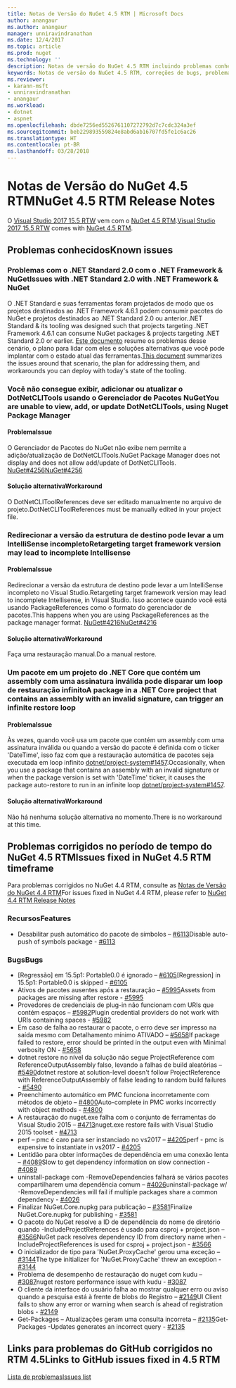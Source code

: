 ```yaml
---
title: Notas de Versão do NuGet 4.5 RTM | Microsoft Docs
author: anangaur
ms.author: anangaur
manager: unniravindranathan
ms.date: 12/4/2017
ms.topic: article
ms.prod: nuget
ms.technology: ''
description: Notas de versão do NuGet 4.5 RTM incluindo problemas conhecidos, correções de bugs, recursos adicionados e DCRs.
keywords: Notas de versão do NuGet 4.5 RTM, correções de bugs, problemas conhecidos, recursos adicionados, DCRs
ms.reviewer:
- karann-msft
- unniravindranathan
- anangaur
ms.workload:
- dotnet
- aspnet
ms.openlocfilehash: dbde7256ed5526761107272792d7c7cdc324a3ef
ms.sourcegitcommit: beb229893559824e8abd6ab16707fd5fe1c6ac26
ms.translationtype: HT
ms.contentlocale: pt-BR
ms.lasthandoff: 03/28/2018
---
```

# <a name="nuget-45-rtm-release-notes"></a><span data-ttu-id="99372-104">Notas de Versão do NuGet 4.5 RTM</span><span class="sxs-lookup"><span data-stu-id="99372-104">NuGet 4.5 RTM Release Notes</span></span>

<span data-ttu-id="99372-105">O [Visual Studio 2017 15.5 RTW](https://www.visualstudio.com/news/releasenotes/vs2017-relnotes) vem com o [NuGet 4.5 RTM](https://dist.nuget.org/win-x86-commandline/v4.5.0/nuget.exe).</span><span class="sxs-lookup"><span data-stu-id="99372-105">[Visual Studio 2017 15.5 RTW](https://www.visualstudio.com/news/releasenotes/vs2017-relnotes) comes with [NuGet 4.5 RTM](https://dist.nuget.org/win-x86-commandline/v4.5.0/nuget.exe).</span></span>

## <a name="known-issues"></a><span data-ttu-id="99372-106">Problemas conhecidos</span><span class="sxs-lookup"><span data-stu-id="99372-106">Known issues</span></span>

### <a name="issues-with-net-standard-20-with-net-framework--nuget"></a><span data-ttu-id="99372-107">Problemas com o .NET Standard 2.0 com o .NET Framework & NuGet</span><span class="sxs-lookup"><span data-stu-id="99372-107">Issues with .NET Standard 2.0 with .NET Framework & NuGet</span></span> 

<span data-ttu-id="99372-108">O .NET Standard e suas ferramentas foram projetados de modo que os projetos destinados ao .NET Framework 4.6.1 podem consumir pacotes do NuGet e projetos destinados ao .NET Standard 2.0 ou anterior.</span><span class="sxs-lookup"><span data-stu-id="99372-108">.NET Standard & its tooling was designed such that projects targeting .NET Framework 4.6.1 can consume NuGet packages & projects targeting .NET Standard 2.0 or earlier.</span></span> <span data-ttu-id="99372-109">[Este documento](https://github.com/dotnet/standard/issues/481) resume os problemas desse cenário, o plano para lidar com eles e soluções alternativas que você pode implantar com o estado atual das ferramentas.</span><span class="sxs-lookup"><span data-stu-id="99372-109">[This document](https://github.com/dotnet/standard/issues/481) summarizes the issues around that scenario, the plan for addressing them, and workarounds you can deploy with today's state of the tooling.</span></span>

### <a name="you-are-unable-to-view-add-or-update-dotnetclitools-using-nuget-package-manager"></a><span data-ttu-id="99372-110">Você não consegue exibir, adicionar ou atualizar o DotNetCLITools usando o Gerenciador de Pacotes NuGet</span><span class="sxs-lookup"><span data-stu-id="99372-110">You are unable to view, add, or update DotNetCLITools, using Nuget Package Manager</span></span>

#### <a name="issue"></a><span data-ttu-id="99372-111">Problema</span><span class="sxs-lookup"><span data-stu-id="99372-111">Issue</span></span>

<span data-ttu-id="99372-112">O Gerenciador de Pacotes do NuGet não exibe nem permite a adição/atualização de DotNetCLITools.</span><span class="sxs-lookup"><span data-stu-id="99372-112">NuGet Package Manager does not display and does not allow add/update of DotNetCLITools.</span></span> [<span data-ttu-id="99372-113">NuGet#4256</span><span class="sxs-lookup"><span data-stu-id="99372-113">NuGet#4256</span></span>](https://github.com/NuGet/Home/issues/4256)

#### <a name="workaround"></a><span data-ttu-id="99372-114">Solução alternativa</span><span class="sxs-lookup"><span data-stu-id="99372-114">Workaround</span></span>

<span data-ttu-id="99372-115">O DotNetCLIToolReferences deve ser editado manualmente no arquivo de projeto.</span><span class="sxs-lookup"><span data-stu-id="99372-115">DotNetCLIToolReferences must be manually edited in your project file.</span></span>

### <a name="retargeting-target-framework-version-may-lead-to-incomplete-intellisense"></a><span data-ttu-id="99372-116">Redirecionar a versão da estrutura de destino pode levar a um IntelliSense incompleto</span><span class="sxs-lookup"><span data-stu-id="99372-116">Retargeting target framework version may lead to incomplete Intellisense</span></span>

#### <a name="issue"></a><span data-ttu-id="99372-117">Problema</span><span class="sxs-lookup"><span data-stu-id="99372-117">Issue</span></span>

<span data-ttu-id="99372-118">Redirecionar a versão da estrutura de destino pode levar a um IntelliSense incompleto no Visual Studio.</span><span class="sxs-lookup"><span data-stu-id="99372-118">Retargeting target framework version may lead to incomplete Intellisense, in Visual Studio.</span></span> <span data-ttu-id="99372-119">Isso acontece quando você está usando PackageReferences como o formato do gerenciador de pacotes.</span><span class="sxs-lookup"><span data-stu-id="99372-119">This happens when you are using PackageReferences as the package manager format.</span></span> [<span data-ttu-id="99372-120">NuGet#4216</span><span class="sxs-lookup"><span data-stu-id="99372-120">NuGet#4216</span></span>](https://github.com/NuGet/Home/issues/4216)

#### <a name="workaround"></a><span data-ttu-id="99372-121">Solução alternativa</span><span class="sxs-lookup"><span data-stu-id="99372-121">Workaround</span></span>

<span data-ttu-id="99372-122">Faça uma restauração manual.</span><span class="sxs-lookup"><span data-stu-id="99372-122">Do a manual restore.</span></span>

### <a name="a-package-in-a-net-core-project-that-contains-an-assembly-with-an-invalid-signature-can-trigger-an-infinite-restore-loop"></a><span data-ttu-id="99372-123">Um pacote em um projeto do .NET Core que contém um assembly com uma assinatura inválida pode disparar um loop de restauração infinito</span><span class="sxs-lookup"><span data-stu-id="99372-123">A package in a .NET Core project that contains an assembly with an invalid signature, can trigger an infinite restore loop</span></span>

#### <a name="issue"></a><span data-ttu-id="99372-124">Problema</span><span class="sxs-lookup"><span data-stu-id="99372-124">Issue</span></span>

<span data-ttu-id="99372-125">Às vezes, quando você usa um pacote que contém um assembly com uma assinatura inválida ou quando a versão do pacote é definida com o ticker 'DateTime', isso faz com que a restauração automática de pacotes seja executada em loop infinito [dotnet/project-system#1457](https://github.com/dotnet/project-system/issues/1457).</span><span class="sxs-lookup"><span data-stu-id="99372-125">Occasionally, when you use a package that contains an assembly with an invalid signature or when the package version is set with 'DateTime' ticker, it causes the package auto-restore to run in an infinite loop [dotnet/project-system#1457](https://github.com/dotnet/project-system/issues/1457).</span></span>

#### <a name="workaround"></a><span data-ttu-id="99372-126">Solução alternativa</span><span class="sxs-lookup"><span data-stu-id="99372-126">Workaround</span></span>

<span data-ttu-id="99372-127">Não há nenhuma solução alternativa no momento.</span><span class="sxs-lookup"><span data-stu-id="99372-127">There is no workaround at this time.</span></span>

## <a name="issues-fixed-in-nuget-45-rtm-timeframe"></a><span data-ttu-id="99372-128">Problemas corrigidos no período de tempo do NuGet 4.5 RTM</span><span class="sxs-lookup"><span data-stu-id="99372-128">Issues fixed in NuGet 4.5 RTM timeframe</span></span>

<span data-ttu-id="99372-129">Para problemas corrigidos no NuGet 4.4 RTM, consulte as [Notas de Versão do NuGet 4.4 RTM](../release-notes/nuget-4.4-RTM.md)</span><span class="sxs-lookup"><span data-stu-id="99372-129">For issues fixed in NuGet 4.4 RTM, please refer to [NuGet 4.4 RTM Release Notes](../release-notes/nuget-4.4-RTM.md)</span></span> 

### <a name="features"></a><span data-ttu-id="99372-130">Recursos</span><span class="sxs-lookup"><span data-stu-id="99372-130">Features</span></span>

- <span data-ttu-id="99372-131">Desabilitar push automático do pacote de símbolos – [#6113](https://github.com/NuGet/Home/issues/6113)</span><span class="sxs-lookup"><span data-stu-id="99372-131">Disable auto-push of symbols package - [#6113](https://github.com/NuGet/Home/issues/6113)</span></span>

### <a name="bugs"></a><span data-ttu-id="99372-132">Bugs</span><span class="sxs-lookup"><span data-stu-id="99372-132">Bugs</span></span>

- <span data-ttu-id="99372-133">[Regressão] em 15.5p1: Portable0.0 é ignorado – [#6105](https://github.com/NuGet/Home/issues/6105)</span><span class="sxs-lookup"><span data-stu-id="99372-133">[Regression] in 15.5p1: Portable0.0 is skipped - [#6105](https://github.com/NuGet/Home/issues/6105)</span></span>
- <span data-ttu-id="99372-134">Ativos de pacotes ausentes após a restauração – [#5995](https://github.com/NuGet/Home/issues/5995)</span><span class="sxs-lookup"><span data-stu-id="99372-134">Assets from packages are missing after restore - [#5995](https://github.com/NuGet/Home/issues/5995)</span></span>
- <span data-ttu-id="99372-135">Provedores de credenciais de plug-in não funcionam com URIs que contém espaços – [#5982](https://github.com/NuGet/Home/issues/5982)</span><span class="sxs-lookup"><span data-stu-id="99372-135">Plugin credential providers do not work with URIs containing spaces - [#5982](https://github.com/NuGet/Home/issues/5982)</span></span>
- <span data-ttu-id="99372-136">Em caso de falha ao restaurar o pacote, o erro deve ser impresso na saída mesmo com Detalhamento mínimo ATIVADO – [#5658](https://github.com/NuGet/Home/issues/5658)</span><span class="sxs-lookup"><span data-stu-id="99372-136">If package failed to restore, error should be printed in the output even with Minimal verbosity ON - [#5658](https://github.com/NuGet/Home/issues/5658)</span></span>
- <span data-ttu-id="99372-137">dotnet restore no nível da solução não segue ProjectReference com ReferenceOutputAssembly falso, levando a falhas de build aleatórias – [#5490](https://github.com/NuGet/Home/issues/5490)</span><span class="sxs-lookup"><span data-stu-id="99372-137">dotnet restore at solution-level doesn't follow ProjectReference with ReferenceOutputAssembly of false leading to random build failures - [#5490](https://github.com/NuGet/Home/issues/5490)</span></span>
- <span data-ttu-id="99372-138">Preenchimento automático em PMC funciona incorretamente com métodos de objeto – [#4800](https://github.com/NuGet/Home/issues/4800)</span><span class="sxs-lookup"><span data-stu-id="99372-138">Auto-complete in PMC works incorrectly with object methods - [#4800](https://github.com/NuGet/Home/issues/4800)</span></span>
- <span data-ttu-id="99372-139">A restauração do nuget.exe falha com o conjunto de ferramentas do Visual Studio 2015 – [#4713](https://github.com/NuGet/Home/issues/4713)</span><span class="sxs-lookup"><span data-stu-id="99372-139">nuget.exe restore fails with Visual Studio 2015 toolset - [#4713](https://github.com/NuGet/Home/issues/4713)</span></span>
- <span data-ttu-id="99372-140">perf – pmc é caro para ser instanciado no vs2017 – [#4205](https://github.com/NuGet/Home/issues/4205)</span><span class="sxs-lookup"><span data-stu-id="99372-140">perf - pmc is expensive to instantiate in vs2017 - [#4205](https://github.com/NuGet/Home/issues/4205)</span></span>
- <span data-ttu-id="99372-141">Lentidão para obter informações de dependência em uma conexão lenta – [#4089](https://github.com/NuGet/Home/issues/4089)</span><span class="sxs-lookup"><span data-stu-id="99372-141">Slow to get dependency information on slow connection - [#4089](https://github.com/NuGet/Home/issues/4089)</span></span>
- <span data-ttu-id="99372-142">uninstall-package com -RemoveDependencies falhará se vários pacotes compartilharem uma dependência comum – [#4026](https://github.com/NuGet/Home/issues/4026)</span><span class="sxs-lookup"><span data-stu-id="99372-142">uninstall-package w/ -RemoveDependencies will fail if multiple packages share a common dependency - [#4026](https://github.com/NuGet/Home/issues/4026)</span></span>
- <span data-ttu-id="99372-143">Finalizar NuGet.Core.nupkg para publicação – [#3581](https://github.com/NuGet/Home/issues/3581)</span><span class="sxs-lookup"><span data-stu-id="99372-143">Finalize NuGet.Core.nupkg for publishing - [#3581](https://github.com/NuGet/Home/issues/3581)</span></span>
- <span data-ttu-id="99372-144">O pacote do NuGet resolve a ID de dependência do nome de diretório quando -IncludeProjectReferences é usado para csproj + project.json – [#3566](https://github.com/NuGet/Home/issues/3566)</span><span class="sxs-lookup"><span data-stu-id="99372-144">NuGet pack resolves dependency ID from directory name when -IncludeProjectReferences is used for csproj + project.json - [#3566](https://github.com/NuGet/Home/issues/3566)</span></span>
- <span data-ttu-id="99372-145">O inicializador de tipo para 'NuGet.ProxyCache' gerou uma exceção – [#3144](https://github.com/NuGet/Home/issues/3144)</span><span class="sxs-lookup"><span data-stu-id="99372-145">The type initializer for 'NuGet.ProxyCache' threw an exception - [#3144](https://github.com/NuGet/Home/issues/3144)</span></span>
- <span data-ttu-id="99372-146">Problema de desempenho de restauração do nuget com kudu – [#3087](https://github.com/NuGet/Home/issues/3087)</span><span class="sxs-lookup"><span data-stu-id="99372-146">nuget restore performance issue with kudu - [#3087](https://github.com/NuGet/Home/issues/3087)</span></span>
- <span data-ttu-id="99372-147">O cliente da interface do usuário falha ao mostrar qualquer erro ou aviso quando a pesquisa está à frente de blobs do Registro – [#2149](https://github.com/NuGet/Home/issues/2149)</span><span class="sxs-lookup"><span data-stu-id="99372-147">UI Client fails to show any error or warning when search is ahead of registration blobs - [#2149](https://github.com/NuGet/Home/issues/2149)</span></span>
- <span data-ttu-id="99372-148">Get-Packages – Atualizações geram uma consulta incorreta – [#2135](https://github.com/NuGet/Home/issues/2135)</span><span class="sxs-lookup"><span data-stu-id="99372-148">Get-Packages -Updates generates an incorrect query - [#2135](https://github.com/NuGet/Home/issues/2135)</span></span>

## <a name="links-to-github-issues-fixed-in-45-rtm"></a><span data-ttu-id="99372-149">Links para problemas do GitHub corrigidos no RTM 4.5</span><span class="sxs-lookup"><span data-stu-id="99372-149">Links to GitHub issues fixed in 4.5 RTM</span></span>

[<span data-ttu-id="99372-150">Lista de problemas</span><span class="sxs-lookup"><span data-stu-id="99372-150">Issues list</span></span>](https://github.com/NuGet/Home/issues?q=is%3Aissue+milestone%3A4.5+is%3Aclosed)
